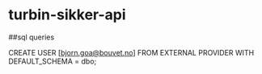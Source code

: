 # turbin-sikker-api


##sql queries

CREATE USER [bjorn.goa@bouvet.no] FROM EXTERNAL PROVIDER WITH DEFAULT_SCHEMA = dbo;

